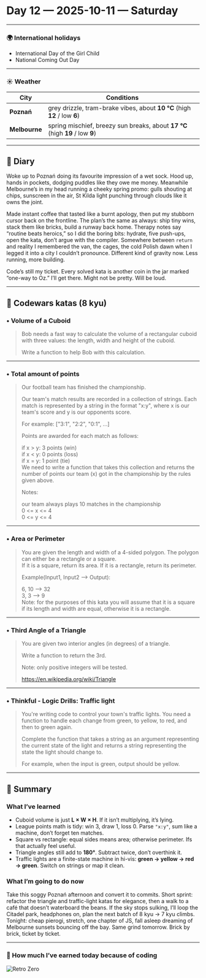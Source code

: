 
# Day 12 — 2025-10-11 — Saturday

---

### 🌍 International holidays
- International Day of the Girl Child
- National Coming Out Day

---

### ☀️ Weather
| City       | Conditions                                                                  |
|------------|------------------------------------------------------------------------------|
| **Poznań** | grey drizzle, tram-brake vibes, about **10 °C** (high **12** / low **6**)   |
| **Melbourne** | spring mischief, breezy sun breaks, about **17 °C** (high **19** / low **9**) |

---

## 📓 Diary
Woke up to Poznań doing its favourite impression of a wet sock. Hood up, hands in pockets, dodging puddles like they owe me money. Meanwhile Melbourne’s in my head running a cheeky spring promo: gulls shouting at chips, sunscreen in the air, St Kilda light punching through clouds like it owns the joint.

Made instant coffee that tasted like a burnt apology, then put my stubborn cursor back on the frontline. The plan’s the same as always: ship tiny wins, stack them like bricks, build a runway back home. Therapy notes say “routine beats heroics,” so I did the boring bits: hydrate, five push-ups, open the kata, don’t argue with the compiler. Somewhere between `return` and reality I remembered the van, the cages, the cold Polish dawn when I legged it into a city I couldn’t pronounce. Different kind of gravity now. Less running, more building.

Code’s still my ticket. Every solved kata is another coin in the jar marked “one-way to Oz.” I’ll get there. Might not be pretty. Will be loud.

---

## 🧩 Codewars katas (8 kyu)

### • Volume of a Cuboid
> Bob needs a fast way to calculate the volume of a rectangular cuboid with three values: the length, width and height of the cuboid.  
>   
> Write a function to help Bob with this calculation.

---

### • Total amount of points
> Our football team has finished the championship.  
>   
> Our team's match results are recorded in a collection of strings. Each match is represented by a string in the format "x:y", where x is our team's score and y is our opponents score.  
>   
> For example: ["3:1", "2:2", "0:1", ...]  
>   
> Points are awarded for each match as follows:  
>   
> if x > y: 3 points (win)  
> if x < y: 0 points (loss)  
> if x = y: 1 point (tie)  
> We need to write a function that takes this collection and returns the number of points our team (x) got in the championship by the rules given above.  
>   
> Notes:  
>   
> our team always plays 10 matches in the championship  
> 0 <= x <= 4  
> 0 <= y <= 4

---

### • Area or Perimeter
> You are given the length and width of a 4-sided polygon. The polygon can either be a rectangle or a square.  
> If it is a square, return its area. If it is a rectangle, return its perimeter.  
>   
> Example(Input1, Input2 --> Output):  
>   
> 6, 10 --> 32  
> 3, 3 --> 9  
> Note: for the purposes of this kata you will assume that it is a square if its length and width are equal, otherwise it is a rectangle.

---

### • Third Angle of a Triangle
> You are given two interior angles (in degrees) of a triangle.  
>   
> Write a function to return the 3rd.  
>   
> Note: only positive integers will be tested.  
>   
> https://en.wikipedia.org/wiki/Triangle

---

### • Thinkful - Logic Drills: Traffic light
> You're writing code to control your town's traffic lights. You need a function to handle each change from green, to yellow, to red, and then to green again.  
>   
> Complete the function that takes a string as an argument representing the current state of the light and returns a string representing the state the light should change to.  
>   
> For example, when the input is green, output should be yellow.

---

## 🧭 Summary

### What I’ve learned
- Cuboid volume is just **L × W × H**. If it isn’t multiplying, it’s lying.  
- League points math is tidy: win 3, draw 1, loss 0. Parse `"x:y"`, sum like a machine, don’t forget ten matches.  
- Square vs rectangle: equal sides means area; otherwise perimeter. Ifs that actually feel useful.  
- Triangle angles still add to **180°**. Subtract twice, don’t overthink it.  
- Traffic lights are a finite-state machine in hi-vis: **green → yellow → red → green**. Switch on strings or map it clean.

### What I’m going to do now
Take this soggy Poznań afternoon and convert it to commits. Short sprint: refactor the triangle and traffic-light katas for elegance, then a walk to a café that doesn’t waterboard the beans. If the sky stops sulking, I’ll loop the Citadel park, headphones on, plan the next batch of 8 kyu → 7 kyu climbs. Tonight: cheap pierogi, stretch, one chapter of JS, fall asleep dreaming of Melbourne sunsets bouncing off the bay. Same grind tomorrow. Brick by brick, ticket by ticket.

---

### 💸 How much I’ve earned today because of coding
![Retro Zero](https://i.imgur.com/ekv435l.gif)